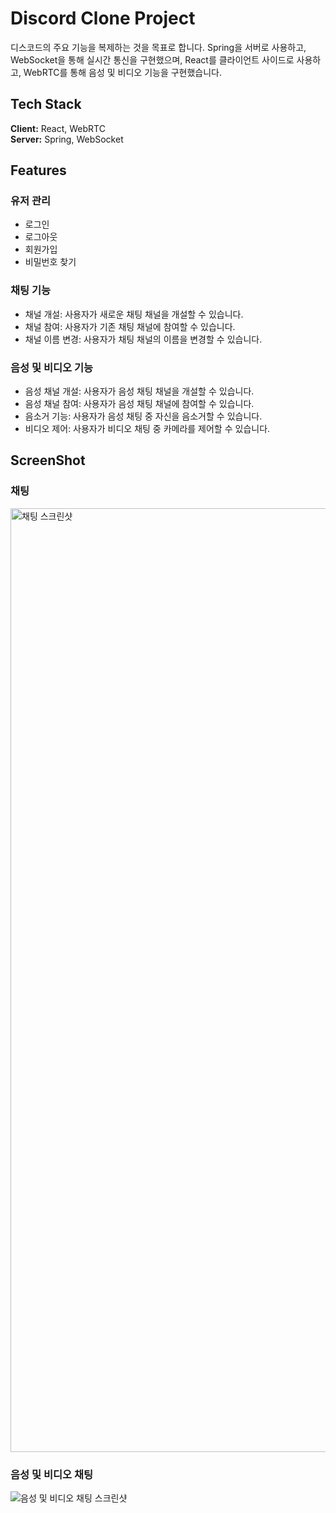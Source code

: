 # Discord Clone Project

디스코드의 주요 기능을 복제하는 것을 목표로 합니다. Spring을 서버로 사용하고, WebSocket을 통해 실시간 통신을 구현했으며, React를 클라이언트 사이드로 사용하고, WebRTC를 통해 음성 및 비디오 기능을 구현했습니다.

## Tech Stack

**Client:** React, WebRTC  
**Server:** Spring, WebSocket

## Features

### 유저 관리
- 로그인
- 로그아웃
- 회원가입
- 비밀번호 찾기

### 채팅 기능
- 채널 개설: 사용자가 새로운 채팅 채널을 개설할 수 있습니다.
- 채널 참여: 사용자가 기존 채팅 채널에 참여할 수 있습니다.
- 채널 이름 변경: 사용자가 채팅 채널의 이름을 변경할 수 있습니다.

### 음성 및 비디오 기능
- 음성 채널 개설: 사용자가 음성 채팅 채널을 개설할 수 있습니다.
- 음성 채널 참여: 사용자가 음성 채팅 채널에 참여할 수 있습니다.
- 음소거 기능: 사용자가 음성 채팅 중 자신을 음소거할 수 있습니다.
- 비디오 제어: 사용자가 비디오 채팅 중 카메라를 제어할 수 있습니다.

## ScreenShot

### 채팅
<img width="1510" alt="채팅 스크린샷" src="https://github.com/csh7733/discord/assets/87757931/e62c31f6-6ba0-41b4-b92a-98e260c509b9">

### 음성 및 비디오 채팅
![음성 및 비디오 채팅 스크린샷](https://github.com/csh7733/discord/assets/149491102/eaab8ffb-a0a1-40ac-b38f-b8c0fc88bd61)
